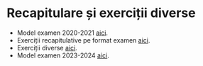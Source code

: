 # Recapitulare și exerciții diverse

- Model examen 2020-2021 [aici](examen.md).
- Exerciții recapitulative pe format examen [aici](recap.md).
- Exerciții diverse [aici](practice.md).
- Model examen 2023-2024 [aici](model_examen_2024.md).
